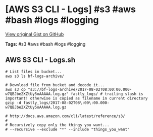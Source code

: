 # [AWS S3 CLI - Logs] #s3 #aws #bash #logs #logging

[View original Gist on GitHub](https://gist.github.com/Integralist/b0baf6b4b0397e975083491d32927368)

**Tags:** #s3 #aws #bash #logs #logging

## AWS S3 CLI - Logs.sh

```shell
# List files in bucket...
aws s3 ls bf-logs-archive/

# Download file from bucket and decode it...
aws s3 cp "s3://bf-logs-archive/2017-08-02T08:00:00.000-w7QBJbe2XZtUy5oAAAAA.log.gz" fastly_logs/ # trailing slash is important! otherwise is copied as filename in current directory
gzip -d fastly_logs/2017-08-02T08\:00\:00.000-w7QBJbe2XZtUy5oAAAAA.log.gz

# http://docs.aws.amazon.com/cli/latest/reference/s3/
#
# Recursively copy only the things you want...
# --recursive --exclude "*" --include "things_you_want"
```

